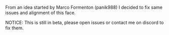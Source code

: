 From an idea started by Marco Formenton (panik988) I decided to fix same issues and alignment of this face.

NOTICE: This is still in beta, please open issues or contact me on discord to fix them.
